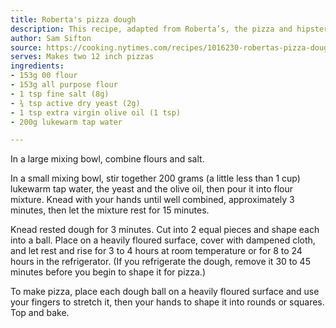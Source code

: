 ```yaml
---
title: Roberta's pizza dough
description: This recipe, adapted from Roberta’s, the pizza and hipster haute-cuisine utopia in Bushwick, Brooklyn, provides a delicate, extraordinarily flavorful dough that will last in the refrigerator for up to a week.
author: Sam Sifton
source: https://cooking.nytimes.com/recipes/1016230-robertas-pizza-dough
serves: Makes two 12 inch pizzas
ingredients:
- 153g 00 flour
- 153g all purpose flour
- 1 tsp fine salt (8g)
- ¾ tsp active dry yeast (2g)
- 1 tsp extra virgin olive oil (1 tsp)
- 200g lukewarm tap water

---
```


In a large mixing bowl, combine flours and salt.

In a small mixing bowl, stir together 200 grams (a little less than 1 cup) lukewarm tap water, the yeast and the olive oil, then pour it into flour mixture. Knead with your hands until well combined, approximately 3 minutes, then let the mixture rest for 15 minutes.

Knead rested dough for 3 minutes. Cut into 2 equal pieces and shape each into a ball. Place on a heavily floured surface, cover with dampened cloth, and let rest and rise for 3 to 4 hours at room temperature or for 8 to 24 hours in the refrigerator. (If you refrigerate the dough, remove it 30 to 45 minutes before you begin to shape it for pizza.)

To make pizza, place each dough ball on a heavily floured surface and use your fingers to stretch it, then your hands to shape it into rounds or squares. Top and bake.
